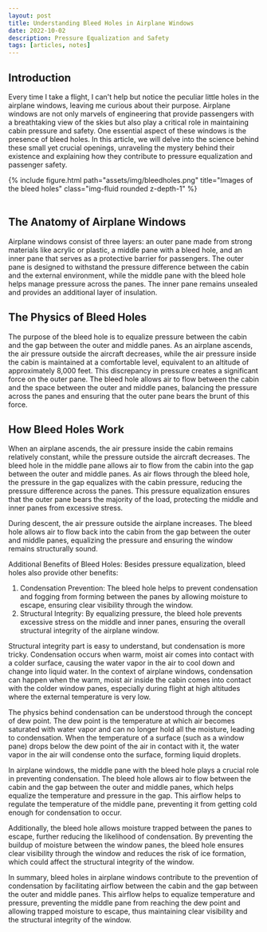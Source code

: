 ```yaml
---
layout: post
title: Understanding Bleed Holes in Airplane Windows
date: 2022-10-02
description: Pressure Equalization and Safety
tags: [articles, notes]
---
```


## Introduction

Every time I take a flight, I can't help but notice the peculiar little holes in the airplane windows, leaving me curious about their purpose. Airplane windows are not only marvels of engineering that provide passengers with a breathtaking view of the skies but also play a critical role in maintaining cabin pressure and safety. One essential aspect of these windows is the presence of bleed holes. In this article, we will delve into the science behind these small yet crucial openings, unraveling the mystery behind their existence and explaining how they contribute to pressure equalization and passenger safety.

<div class="row justify-content-sm-center">
{% include figure.html path="assets/img/bleedholes.png" title="Images of the bleed holes" class="img-fluid rounded z-depth-1" %}
</div>
<br>

## The Anatomy of Airplane Windows

Airplane windows consist of three layers: an outer pane made from strong materials like acrylic or plastic, a middle pane with a bleed hole, and an inner pane that serves as a protective barrier for passengers. The outer pane is designed to withstand the pressure difference between the cabin and the external environment, while the middle pane with the bleed hole helps manage pressure across the panes. The inner pane remains unsealed and provides an additional layer of insulation.

## The Physics of Bleed Holes
The purpose of the bleed hole is to equalize pressure between the cabin and the gap between the outer and middle panes. As an airplane ascends, the air pressure outside the aircraft decreases, while the air pressure inside the cabin is maintained at a comfortable level, equivalent to an altitude of approximately 8,000 feet. This discrepancy in pressure creates a significant force on the outer pane. The bleed hole allows air to flow between the cabin and the space between the outer and middle panes, balancing the pressure across the panes and ensuring that the outer pane bears the brunt of this force.

## How Bleed Holes Work

When an airplane ascends, the air pressure inside the cabin remains relatively constant, while the pressure outside the aircraft decreases. The bleed hole in the middle pane allows air to flow from the cabin into the gap between the outer and middle panes. As air flows through the bleed hole, the pressure in the gap equalizes with the cabin pressure, reducing the pressure difference across the panes. This pressure equalization ensures that the outer pane bears the majority of the load, protecting the middle and inner panes from excessive stress.

During descent, the air pressure outside the airplane increases. The bleed hole allows air to flow back into the cabin from the gap between the outer and middle panes, equalizing the pressure and ensuring the window remains structurally sound.

Additional Benefits of Bleed Holes: Besides pressure equalization, bleed holes also provide other benefits:

1. Condensation Prevention: The bleed hole helps to prevent condensation and fogging from forming between the panes by allowing moisture to escape, ensuring clear visibility through the window.
2. Structural Integrity: By equalizing pressure, the bleed hole prevents excessive stress on the middle and inner panes, ensuring the overall structural integrity of the airplane window.

Structural integrity part is easy to understand, but condensation is more tricky. Condensation occurs when warm, moist air comes into contact with a colder surface, causing the water vapor in the air to cool down and change into liquid water. In the context of airplane windows, condensation can happen when the warm, moist air inside the cabin comes into contact with the colder window panes, especially during flight at high altitudes where the external temperature is very low.

The physics behind condensation can be understood through the concept of dew point. The dew point is the temperature at which air becomes saturated with water vapor and can no longer hold all the moisture, leading to condensation. When the temperature of a surface (such as a window pane) drops below the dew point of the air in contact with it, the water vapor in the air will condense onto the surface, forming liquid droplets.

In airplane windows, the middle pane with the bleed hole plays a crucial role in preventing condensation. The bleed hole allows air to flow between the cabin and the gap between the outer and middle panes, which helps equalize the temperature and pressure in the gap. This airflow helps to regulate the temperature of the middle pane, preventing it from getting cold enough for condensation to occur.

Additionally, the bleed hole allows moisture trapped between the panes to escape, further reducing the likelihood of condensation. By preventing the buildup of moisture between the window panes, the bleed hole ensures clear visibility through the window and reduces the risk of ice formation, which could affect the structural integrity of the window.

In summary, bleed holes in airplane windows contribute to the prevention of condensation by facilitating airflow between the cabin and the gap between the outer and middle panes. This airflow helps to equalize temperature and pressure, preventing the middle pane from reaching the dew point and allowing trapped moisture to escape, thus maintaining clear visibility and the structural integrity of the window.